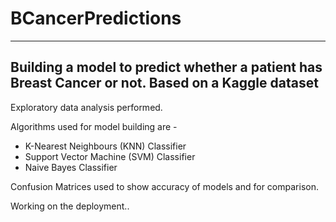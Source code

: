 # BCancerPredictions
-------------------------------------------------------------------------
Building a model to predict whether a patient has Breast Cancer or not. 
Based on a **Kaggle** dataset
-------------------------------------------------------------------------
Exploratory data analysis performed.

Algorithms used for model building are - 
* K-Nearest Neighbours (KNN) Classifier
* Support Vector Machine (SVM) Classifier
* Naive Bayes Classifier 

Confusion Matrices used to show accuracy of models and for comparison.

Working on the deployment..
